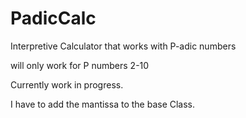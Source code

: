 # PadicCalc
Interpretive Calculator that works with P-adic numbers

will only work for P numbers 2-10



Currently work in progress.

I have to add the mantissa to the base Class.



